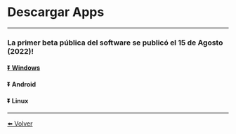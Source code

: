 # Descargar Apps

---

### La primer beta pública del software se publicó el 15 de Agosto (2022)!


#### [⏬ Windows](https://github.com/labunsl/LibreLabUNSL/raw/main/C%C3%B3digos%20Arduino/LibreLab_App/LibreLab1.3/LibreLabSetup/Release/setup.exe)

#### ⏬ Android

#### ⏬ Linux

---


[⬅️ Volver](./)
